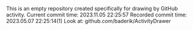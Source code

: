 This is an empty repository created specifically for drawing by GitHub activity.
Current commit time: 2023.11.05 22:25:57
Recorded commit time: 2023.05.07 22:25:14(1)
Look at: github.com/baderik/ActivityDrawer
